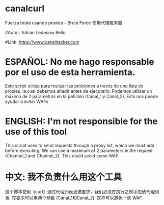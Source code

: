 # canalcurl
Fuerza bruta usando proxies - Brute Force 使用代理服务器

#Autor: Adrian Ledesma Bello

#Link: https://www.canalhacker.com


# ESPAÑOL: No me hago responsable por el uso de esta herramienta.

Este script utiliza <curl> para realizar las peticiones a través de una lista de proxies, la cual debemos añadir antes de
ejecutarlo. Podemos utilizar un máximo de 2 parametros en la petición (Canal_1 y Canal_2). Esto nos puede ayudar a evitar WAFs.



# ENGLISH: I'm not responsible for the use of this tool
 
This script uses <curl> to send requests through a proxy list, which we must add before executing. We can use a maximum of 2
parameters in the request (Channel_1 and Channel_2). This could avoid some WAF.



# 中文: 我不负责什么用这个工具

这个脚本使用《curl》通过代理列表发送要求，我们必须在执行之前添加该代理列表. 在要求可以用两个参数 (Canal_1和Canal_2). 这样可以避免一些 WAF.
